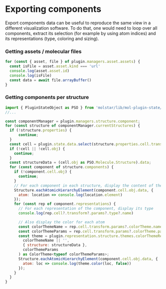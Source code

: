 # Exporting components

Export components data can be useful to reproduce the same view in a different visualization software.
To do that, one would need to loop over all components, extract its selection (for example by using atom indices) and its representations (type, coloring and sizing).

### Getting assets / molecular files

```js
for (const { asset, file } of plugin.managers.asset.assets) {
  const isFile = asset.asset.kind === 'url'
  console.log(asset.asset.id)
  console.log(isFile)
  const data = await file.arrayBuffer()
}
```

### Getting components per structure

```js
import { PluginStateObject as PSO } from 'molstar/lib/mol-plugin-state/objects';
//...

const componentManager = plugin.managers.structure.component;
for (const structure of componentManager.currentStructures) {
  if (!structure.properties) {
      continue;
  }
  const cell = plugin.state.data.select(structure.properties.cell.transform.ref)[0];
  if (!cell || !cell.obj) {
    continue;
  }
  const structureData = (cell.obj as PSO.Molecule.Structure).data;
  for (const component of structure.components) {
    if (!component.cell.obj) {
      continue;
    }
    // For each component in each structure, display the content of the selection
    Structure.eachAtomicHierarchyElement(component.cell.obj.data, {
      atom: location => console.log(location.element)
    });
    for (const rep of component.representations) {
      // For each representation of the component, display its type
      console.log(rep.cell?.transform?.params?.type?.name)

      // Also display the color for each atom
      const colorThemeName = rep.cell.transform.params?.colorTheme.name;
      const colorThemeParams = rep.cell.transform.params?.colorTheme.params;
      const theme = plugin.representation.structure.themes.colorThemeRegistry.create(
        colorThemeName || '',
        { structure: structureData },
        colorThemeParams
      ) as ColorTheme<typeof colorThemeParams>;
      Structure.eachAtomicHierarchyElement(component.cell.obj.data, {
        atom: loc => console.log(theme.color(loc, false))
      });
    }
  }
}
```
